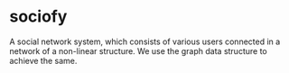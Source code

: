 # sociofy
A social network system, which consists of various users connected in a network of a non-linear structure. We use the graph data structure to achieve the same. 
